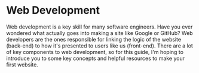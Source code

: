 # Web Development
Web development is a key skill for many software engineers. Have you ever wondered what actually goes into making a site like Google or GitHub? Web developers are the ones responsible for linking the logic of the website (back-end) to how it's presented to users like us (front-end). There are a lot of key components to web development, so for this guide, I'm hoping to introduce you to some key concepts and helpful resources to make your first website.
